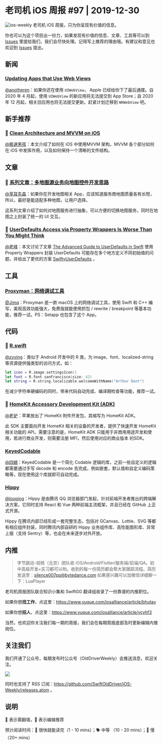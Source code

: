 # 老司机 iOS 周报 #97 | 2019-12-30

![ios-weekly](https://github.com/SwiftOldDriver/iOS-Weekly/blob/master/assets/ios-weekly.png?raw=true)
老司机 iOS 周报，只为你呈现有价值的信息。

你也可以为这个项目出一份力，如果发现有价值的信息、文章、工具等可以到 [Issues](https://github.com/SwiftOldDriver/iOS-Weekly/issues) 里提给我们，我们会尽快处理。记得写上推荐的理由哦。有建议和意见也欢迎到 [Issues](https://github.com/SwiftOldDriver/iOS-Weekly/issues) 提出。

## 新闻

### [Updating Apps that Use Web Views](https://developer.apple.com/news/?id=12232019b)

[@anotheren](https://github.com/anotheren)：如果你还在使用 `UIWebView`， Apple 已经给你下了最后通牒。自 2020 年 4 月起，使用 `UIWebView` 的新应用将无法提交到 App Store；自 2020 年 12 月起，相关旧应用也将无法提交更新。赶紧计划迁移到 `WKWebView` 吧。

## 新手推荐

### 🐎 [Clean Architecture and MVVM on iOS](https://tech.olx.com/clean-architecture-and-mvvm-on-ios-c9d167d9f5b3)

[@极速男孩](https://github.com/ztlyyznf001)：本文介绍了如何在 iOS 中使用MVVM 架构，MVVM 各个部分如何在 iOS 中发挥作用，以及如何保持一个清晰的文件结构。

## 文章

### 🐢 [系列文章：多地图源业务向地图控件开发思路](https://juejin.im/post/5e01c75c51882512766f4cf0)

[@享耳先森](https://github.com/iblacksun)：如果你在开发地图相关  App，应该知道服务商地图质量各有长短，所以，最好是能适配多种地图，让用户选择。

这系列文章介绍了如何对地图服务进行抽象，可以方便的切换地图服务，同时在地图之上封装了统一的  UI  交互。

### 🐎 [UserDefaults Access via Property Wrappers Is Worse Than You Might Think](https://christiantietze.de/posts/2019/12/userdefaults-property-wrappers/)

[@老峰](https://github.com/gesantung)：本文讨论了文章 [The Advanced Guide to UserDefaults in Swift](https://www.vadimbulavin.com/advanced-guide-to-userdefaults-in-swift/) 使用 Property Wrappers 封装 UserDefaults 可能存在多个地方定义不同初始值的问题，并给出了更优的方案 [SwiftyUserDefaults](https://github.com/sunshinejr/SwiftyUserDefaults.git) 。


## 工具

### [Proxyman：网络调试工具](https://proxyman.io)

[@Jimq](https://github.com/waz0820)：Proxyman 是一款 macOS 上的网络调试工具，使用 Swift 和 C++ 编写，美观高效功能强大，免费版就能使用抓包 / rewrite / breakpoint 等基本功能，推荐一试。PS：Setapp 也包含了这个 App。

## 代码

### 🐎 [R.swift](https://github.com/mac-cain13/R.swift)

[@zvving](https://github.com/zvving)：类似于 Android 开发中的 R 类，为 image、font、localized-string 等资源提供强类型的访问方式，如：
```swift
let icon = R.image.settingsIcon()
let font = R.font.sanFrancisco(size: 42)
let string = R.string.localizable.welcomeWithName("Arthur Dent")
```
在减少字符串硬编码的同时，带来代码自动完成、编译期检查等功能，推荐一试。

### 🐎 [HomeKit Accessory Development Kit (ADK)](https://github.com/apple/HomeKitADK)

[@老驴](https://www.weibo.com/6090610445)：苹果放出了 HomeKit 附件开发包，其缩写为 HomeKit ADK。

此 SDK 主要面向开发 HomeKit 相关的设备的开发者，提供了快速开发 HomeKit 相关功能的 API。需要注意的是，HomeKit ADK 只能用于非商用用途开发和使用，若进行商业开发，则需要注册 MFI，然后使用对应的商业版本 的SDK。

### [KeyedCodable](https://github.com/dgrzeszczak/KeyedCodable)

[@四娘](https://kemchenj.github.io)：KeyedCodable 是一个简化 Codable 逻辑的库，之前一些自定义的逻辑都需要通过手写 decode 和 encode 去完成，例如嵌套，默认值和自定义编码策略等，现在使用这个库就即可自动完成。

### [Hippy](https://github.com/Tencent/Hippy)
[@looping](https://github.com/looping)：Hippy 是由腾讯 QQ 浏览器部门发起，针对前端开发者推出的跨端解决方案，它同时支持 React 和 Vue 两种前端主流框架，并且已经在 GitHub 上正式开源。

Hippy 在腾讯内部已经形成一套完整生态，包括对 GCanvas、Lottie、SVG 等都有相应组件封装，同时腾讯内部自研的 Hippy 业务组件库、高性能图形库、异常上报（支持 Sentry）等，也会在未来逐步对外开放。

## 内推

> 字节跳动-视频（北京）团队收 iOS/Android/Flutter/服务端/前端/QA。初中高级开发+实习都可以哟。收到的每一份简历都会帮大家跟踪流程。简历发送至：silence007pp@bytedance.com  如果感兴趣可以加微信详细聊一下：LuaPlayer

老司机周报团队联合知识小集和 SwiftGG 翻译组收录了一份靠谱的内推职位。

如果你想**找工作**，点这里：https://www.yuque.com/iosalliance/article/bhutav

如果你想**招人**，点这里：https://www.yuque.com/iosalliance/article/ycyhf3

当然，也欢迎你关注我们每一期的周报，我们会在每期周报底部及时更新编辑内推岗位。

## 关注我们

我们开通了公众号，每期发布时公众号（OldDriverWeekly）会推送消息，欢迎关注。

![](https://github.com/SwiftOldDriver/iOS-Weekly/blob/master/assets/qrcode_for_wechat.jpg?raw=true)

同时也支持了 RSS 订阅：https://github.com/SwiftOldDriver/iOS-Weekly/releases.atom 。

## 说明

🚧 表示需翻墙，🌟 表示编辑推荐

预计阅读时间：🐎 很快就能读完（1 - 10 mins）；🐕 中等 （10 - 20 mins）；🐢 慢（20+ mins）


